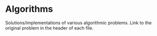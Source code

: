 # Algorithms
Solutions/implementations of various algorithmic problems. Link to the original problem in the header of each file. 
